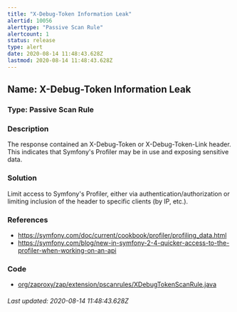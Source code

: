 ```yaml
---
title: "X-Debug-Token Information Leak"
alertid: 10056
alerttype: "Passive Scan Rule"
alertcount: 1
status: release
type: alert
date: 2020-08-14 11:48:43.628Z
lastmod: 2020-08-14 11:48:43.628Z
---
```

## Name: X-Debug-Token Information Leak

### Type: Passive Scan Rule


### Description

The response contained an X-Debug-Token or X-Debug-Token-Link header. This indicates that Symfony's Profiler may be in use and exposing sensitive data.

### Solution

Limit access to Symfony's Profiler, either via authentication/authorization or limiting inclusion of the header to specific clients (by IP, etc.).

### References

* https://symfony.com/doc/current/cookbook/profiler/profiling_data.html
* https://symfony.com/blog/new-in-symfony-2-4-quicker-access-to-the-profiler-when-working-on-an-api

### Code

 * [org/zaproxy/zap/extension/pscanrules/XDebugTokenScanRule.java](https://github.com/zaproxy/zap-extensions/blob/master/addOns/pscanrules/src/main/java/org/zaproxy/zap/extension/pscanrules/XDebugTokenScanRule.java)

###### Last updated: 2020-08-14 11:48:43.628Z
